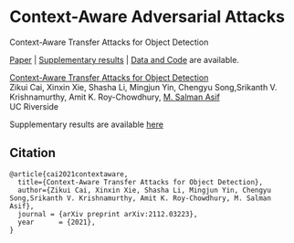 # Context-Aware Adversarial Attacks
Context-Aware Transfer Attacks for Object Detection


[Paper](http://arxiv.org/abs/2112.03223) | [Supplementary results](TBD) | [Data and Code](TBD) are available.

[Context-Aware Transfer Attacks for Object Detection](http://arxiv.org/abs/2112.03223)  
 Zikui Cai, Xinxin Xie, Shasha Li, Mingjun Yin, Chengyu Song,Srikanth V. Krishnamurthy, Amit K. Roy-Chowdhury,
 [M. Salman Asif](https://intra.ece.ucr.edu/~sasif/)<br>
 UC Riverside 

Supplementary results are available [here](TBD)


## Citation

```
@article{cai2021contextaware,
  title={Context-Aware Transfer Attacks for Object Detection},
  author={Zikui Cai, Xinxin Xie, Shasha Li, Mingjun Yin, Chengyu Song,Srikanth V. Krishnamurthy, Amit K. Roy-Chowdhury, M. Salman Asif},
  journal = {arXiv preprint arXiv:2112.03223},
  year      = {2021},
}
```
